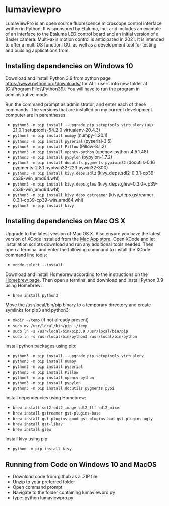 # lumaviewpro
LumaViewPro is an open source fluorescence microscope control interface written in Python.  It is sponsored by Etaluma, Inc. and includes an example of an interface to the Etaluma LED control board and an initial version of a Basler camera.  Multi-axis motion control is anticipated in 2021. It is intended to offer a multi OS functionl GUI as well as a development tool for testing and building applications from.


## Installing dependencies on Windows 10
Download and install Python 3.9 from python page https://www.python.org/downloads/ for ALL users into new folder at (C:\Program Files\Python39). You will have to run the program in administrative mode.

Run the command prompt as administrator, and enter each of these commands. The versions that are installed on my current development computer are in parentheses.

* `python3 -m pip install --upgrade pip setuptools virtualenv` (pip-21.0.1 setuptools-54.2.0 virtualenv-20.4.3)
* `python3 -m pip install numpy` (numpy-1.20.1)
* `python3 -m pip install pyserial` (pyserial-3.5)
* `python3 -m pip install Pillow` (Pillow-8.1.2)
* `python3 -m pip install opencv-python` (opencv-python-4.5.1.48)
* `python3 -m pip install pypylon` (pypylon-1.7.2)
* `python3 -m pip install docutils pygments pypiwin32` (docutils-0.16 pygments-2.8.1 pypiwin32-223 pywin32-300)
* `python3 -m pip install kivy.deps.sdl2` (kivy_deps.sdl2-0.3.1-cp39-cp39-win_amd64.whl)
* `python3 -m pip install kivy.deps.glew` (kivy_deps.glew-0.3.0-cp39-cp39-win_amd64.whl)
* `python3 -m pip install kivy.deps.gstreamer` (kivy_deps.gstreamer-0.3.1-cp39-cp39-win_amd64.whl)
* `python3 -m pip install kivy`


## Installing dependencies on Mac OS X
Upgrade to the latest version of Mac OS X.  Also ensure you have the latest version of XCode installed from the [Mac App store](https://apps.apple.com/us/app/xcode/id497799835?mt=12).  Open XCode and let installation scripts download and run any additional tools needed.  Then open a terminal and enter the following command to install the XCode command line tools:

- `xcode-select --install` 

Download and install Homebrew according to the instructions on the [Homebrew page](https://brew.sh).  Then open a terminal and download and install Python 3.9 using Homebrew:

- `brew install python3`

Move the /usr/local/bin/pip binary to a temporary directory and create symlinks for pip3 and python3:

* `mkdir ~/temp` (if not already present)
* `sudo mv /usr/local/bin/pip ~/temp`
* `sudo ln -s /usr/local/bin/pip3.9 /usr/local/bin/pip`
* `sudo ln -s /usr/local/bin/python3 /usr/local/bin/python`

Install python packages using pip:
* `python3 -m pip install --upgrade pip setuptools virtualenv`
* `python3 -m pip install numpy`
* `python3 -m pip install pyserial`
* `python3 -m pip install Pillow`
* `python3 -m pip install opencv-python`
* `python3 -m pip install pypylon`
* `python3 -m pip install docutils pygments pypi`

Install dependencies using Homebrew:

* `brew install sdl2 sdl2_image sdl2_ttf sdl2_mixer`
* `brew install gstreamer gst-plugins-base`
* `brew install gst-plugins-good gst-plugins-bad gst-plugins-ugly`
* `brew install gst-libav`
* `brew install glew`

Install kivy using pip:
* `python -m pip install kivy`

## Running from Code on Windows 10 and MacOS

* Download code from github as a .ZIP file
* Unzip to your preferred folder
* Open command prompt
* Navigate to the folder containing lumaviewpro.py
* type: python lumaviewpro.py
